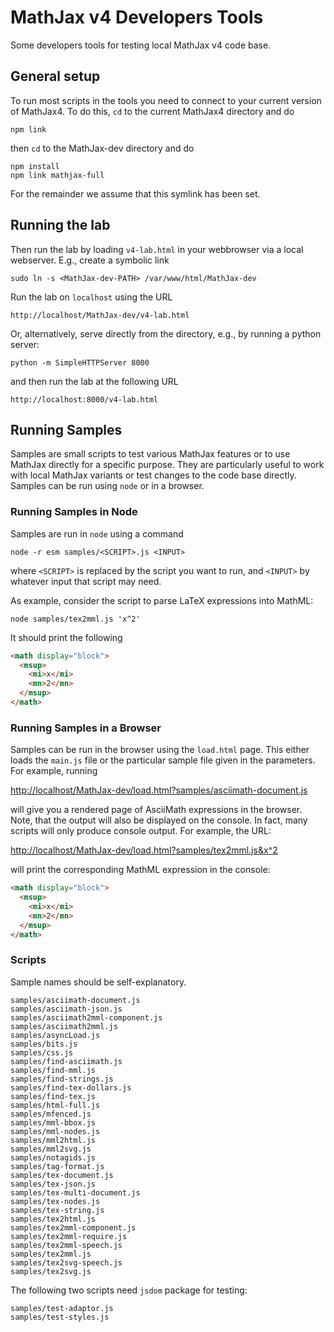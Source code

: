 # MathJax v4 Developers Tools

Some developers tools for testing local MathJax v4 code base.

## General setup

To run most scripts in the tools you need to connect to your current version of
MathJax4.  To do this, `cd` to the current MathJax4 directory and do

``` shell
npm link
```

then `cd` to the MathJax-dev directory and do

``` shell
npm install
npm link mathjax-full
```

For the remainder we assume that this symlink has been set.

## Running the lab

Then run the lab by loading `v4-lab.html` in your webbrowser via a local
webserver. E.g., create a symbolic link


``` shell
sudo ln -s <MathJax-dev-PATH> /var/www/html/MathJax-dev
```

Run the lab on `localhost` using the URL

``` shell
http://localhost/MathJax-dev/v4-lab.html
```

Or, alternatively, serve directly from the directory, e.g., by running a python server:

``` shell
python -m SimpleHTTPServer 8000
```

and then run the lab at the following URL

``` shell
http://localhost:8000/v4-lab.html
```


## Running Samples

Samples are small scripts to test various MathJax features or to use MathJax
directly for a specific purpose. They are particularly useful to work with local
MathJax variants or test changes to the code base directly. Samples can be run
using `node` or in a browser.

### Running Samples in Node

Samples are run in `node` using a command

``` shell
node -r esm samples/<SCRIPT>.js <INPUT>
```

where `<SCRIPT>` is replaced by the script you want to run, and `<INPUT>` by whatever input that script may need.

As example, consider the script to parse LaTeX expressions into MathML:

``` shell
node samples/tex2mml.js 'x^2'
```

It should print the following

``` html
<math display="block">
  <msup>
    <mi>x</mi>
    <mn>2</mn>
  </msup>
</math>
```

### Running Samples in a Browser

Samples can be run in the browser using the `load.html` page. This either loads
the `main.js` file or the particular sample file given in the parameters. For example, running

[http://localhost/MathJax-dev/load.html?samples/asciimath-document.js](http://localhost/MathJax-dev/load.html?samples/asciimath-document.js)

will give you a rendered page of AsciiMath expressions in the browser. Note,
that the output will also be displayed on the console. In fact, many scripts
will only produce console output. For example, the URL:

[http://localhost/MathJax-dev/load.html?samples/tex2mml.js&x^2](http://localhost/MathJax-dev/load.html?samples/tex2mml.js&x^2)

will print the corresponding MathML expression in the console:

``` html
<math display="block">
  <msup>
    <mi>x</mi>
    <mn>2</mn>
  </msup>
</math>
```


### Scripts

Sample names should be self-explanatory.

``` shell
samples/asciimath-document.js
samples/asciimath-json.js
samples/asciimath2mml-component.js
samples/asciimath2mml.js
samples/asyncLoad.js
samples/bits.js
samples/css.js
samples/find-asciimath.js
samples/find-mml.js
samples/find-strings.js
samples/find-tex-dollars.js
samples/find-tex.js
samples/html-full.js
samples/mfenced.js
samples/mml-bbox.js
samples/mml-nodes.js
samples/mml2html.js
samples/mml2svg.js
samples/notagids.js
samples/tag-format.js
samples/tex-document.js
samples/tex-json.js
samples/tex-multi-document.js
samples/tex-nodes.js
samples/tex-string.js
samples/tex2html.js
samples/tex2mml-component.js
samples/tex2mml-require.js
samples/tex2mml-speech.js
samples/tex2mml.js
samples/tex2svg-speech.js
samples/tex2svg.js
```

The following two scripts need `jsdom` package for testing:

``` shell
samples/test-adaptor.js
samples/test-styles.js
```
